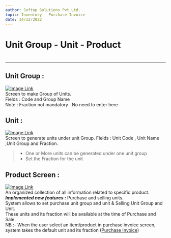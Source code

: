 ```yaml
---
author: Softop Solutions Pvt Ltd.
topic: Inventory - Purchase Invoice
date: 14/12/2022
---
```


<h1> Unit Group - Unit - Product <h1>

---

## **Unit Group :** 
[![Image Link](/Images/ug01.png "pic, Unit Group")](https://eduegate.visualstudio.com/eduegateerpv1/_versionControl?path=%24/eduegateerpv1/Documentation/Purchase%20Invoice/Images/ug01.png&version=T) <br>
Screen to make Group of Units.<br>
Fields :  Code and Group Name  
Note : Fraction not mandatory . No need to enter here 

## **Unit :** 
[![Image Link](/Images/u01.png "pic, Unit Screen")](https://eduegate.visualstudio.com/eduegateerpv1/_versionControl?path=%24/eduegateerpv1/Documentation/Purchase%20Invoice/Images/u01.png&version=T) <br> 
Screen to generate units under unit Group.
Fields :  Unit Code , Unit Name ,Unit Group and Fraction.
> - One or More units can be generated under one unit group 
> - Set the Fraction for the unit 


## **Product Screen :**
[![Image Link](/Images/pr01.png "pic, Product Screen")](https://eduegate.visualstudio.com/eduegateerpv1/_versionControl?path=%24/eduegateerpv1/Documentation/Purchase%20Invoice/Images/pr01.png&version=T) <br>
An organized collection of all information related to specific product.<br>
***Implemented new features :*** Purchase and selling units.<br> 
System allows to set purchase unit group and unit & Selling Unit Group and Unit.<br> 
These units and its fraction will be available at the time of Purchase and Sale. <br> 
NB :-  When the user select an item/product in purchase invoice screen, system takes the default unit and its fraction 
([Purchase Invoice](../Documentation/Purchase%20Invoice/purchase-invoice.md))     